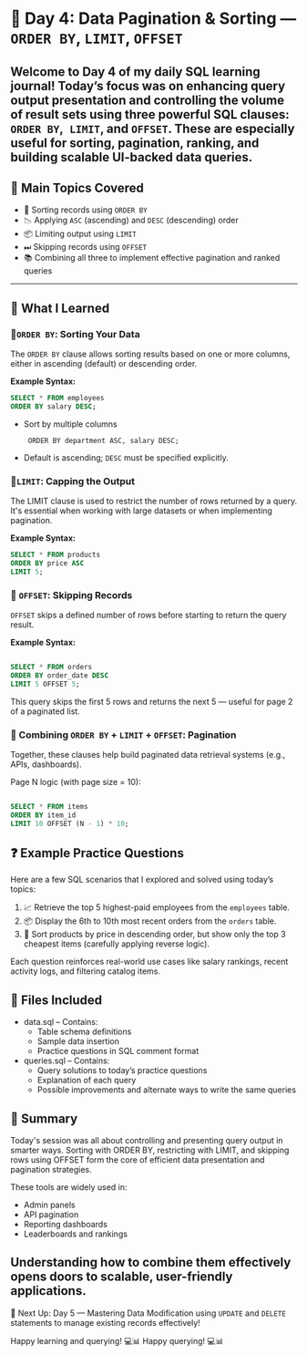# 📘 Day 4: Data Pagination & Sorting — `ORDER BY`, `LIMIT`, `OFFSET`

Welcome to Day 4 of my daily SQL learning journal! Today’s focus was on enhancing query output presentation and controlling the volume of result sets using three powerful SQL clauses: `ORDER BY`,` LIMIT`, and `OFFSET`. These are especially useful for sorting, pagination, ranking, and building scalable UI-backed data queries.
---

## 🧠 Main Topics Covered

- 🔢 Sorting records using `ORDER BY`
- 📉 Applying `ASC` (ascending) and `DESC` (descending) order
- 📦 Limiting output using `LIMIT`
- ⏭ Skipping records using `OFFSET`
- 📚 Combining all three to implement effective pagination and ranked queries



---

## 📖 What I Learned

### 🔹`ORDER BY`: Sorting Your Data

The `ORDER BY` clause allows sorting results based on one or more columns, either in ascending (default) or descending order.

**Example Syntax:**

```sql
SELECT * FROM employees
ORDER BY salary DESC;

```
  - Sort by multiple columns
    ```
     ORDER BY department ASC, salary DESC;
    ```
  - Default is ascending; `DESC` must be specified explicitly.

### 🔹`LIMIT`: Capping the Output

The LIMIT clause is used to restrict the number of rows returned by a query. It's essential when working with large datasets or when implementing pagination.

**Example Syntax:**

```sql
SELECT * FROM products
ORDER BY price ASC
LIMIT 5;
```

### 🔹 `OFFSET`: Skipping Records

`OFFSET` skips a defined number of rows before starting to return the query result.

**Example Syntax:**

```sql

SELECT * FROM orders
ORDER BY order_date DESC
LIMIT 5 OFFSET 5;

```
This query skips the first 5 rows and returns the next 5 — useful for page 2 of a paginated list.

### 🔹 Combining `ORDER BY` + `LIMIT` + `OFFSET`: Pagination

Together, these clauses help build paginated data retrieval systems (e.g., APIs, dashboards).

Page N logic (with page size = 10):

```sql

SELECT * FROM items
ORDER BY item_id
LIMIT 10 OFFSET (N - 1) * 10;
```

## ❓ Example Practice Questions

Here are a few SQL scenarios that I explored and solved using today’s topics:

1. 📈 Retrieve the top 5 highest-paid employees from the  `employees` table.
2. 📦 Display the 6th to 10th most recent orders from the `orders` table.
3. 🛒 Sort products by price in descending order, but show only the top 3 cheapest items (carefully applying reverse logic).

Each question reinforces real-world use cases like salary rankings, recent activity logs, and filtering catalog items.

## 📂 Files Included
- data.sql – Contains:
  - Table schema definitions
  - Sample data insertion
  - Practice questions in SQL comment format
- queries.sql – Contains:
  - Query solutions to today’s practice questions
  - Explanation of each query
  - Possible improvements and alternate ways to write the same queries

## 📝 Summary
Today's session was all about controlling and presenting query output in smarter ways. Sorting with ORDER BY, restricting with LIMIT, and skipping rows using OFFSET form the core of efficient data presentation and pagination strategies.

These tools are widely used in:

- Admin panels
- API pagination
- Reporting dashboards
- Leaderboards and rankings

Understanding how to combine them effectively opens doors to scalable, user-friendly applications.
---

📅 Next Up: Day 5 — Mastering Data Modification using `UPDATE` and `DELETE` statements to manage existing records effectively!

Happy learning and querying! 💻📊
Happy querying! 💻📊

